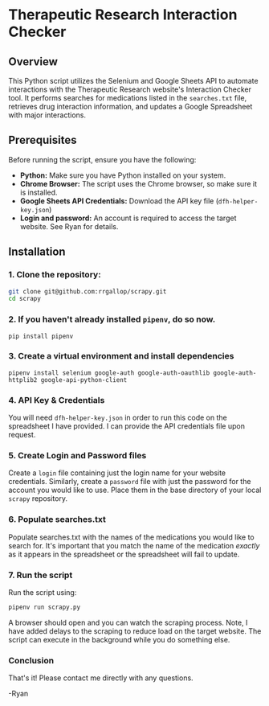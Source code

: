 # Therapeutic Research Interaction Checker

## Overview

This Python script utilizes the Selenium and Google Sheets API to automate interactions with the Therapeutic Research website's Interaction Checker tool. It performs searches for medications listed in the `searches.txt` file, retrieves drug interaction information, and updates a Google Spreadsheet with major interactions.

## Prerequisites

Before running the script, ensure you have the following:

- **Python:** Make sure you have Python installed on your system.
- **Chrome Browser:** The script uses the Chrome browser, so make sure it is installed.
- **Google Sheets API Credentials:** Download the API key file (`dfh-helper-key.json`)
- **Login and password:** An account is required to access the target website. See Ryan for details.

## Installation

### 1. Clone the repository:

   ```bash
   git clone git@github.com:rrgallop/scrapy.git
   cd scrapy
   ```

### 2. If you haven't already installed `pipenv`, do so now.

    pip install pipenv
    

### 3. Create a virtual environment and install dependencies

    
    pipenv install selenium google-auth google-auth-oauthlib google-auth-httplib2 google-api-python-client
    

### 4. API Key & Credentials

You will need `dfh-helper-key.json` in order to run this code on the spreadsheet I have provided. I can provide the API credentials file upon request.

### 5. Create Login and Password files

Create a `login` file containing just the login name for your website credentials. Similarly, create a `password` file with just the password for the account you would like to use. Place them in the base directory of your local `scrapy` repository. 

### 6. Populate searches.txt

Populate searches.txt with the names of the medications you would like to search for. It's important that you match the name of the medication *exactly* as it appears in the spreadsheet or the spreadsheet will fail to update.

### 7. Run the script

Run the script using:

```bash
pipenv run scrapy.py
```

A browser should open and you can watch the scraping process. Note, I have added delays to the scraping to reduce load on the target website. The script can execute in the background while you do something else.

### Conclusion

That's it! Please contact me directly with any questions.

-Ryan
